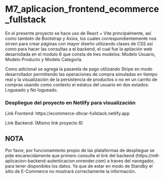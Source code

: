 # M7_aplicacion_frontend_ecommerce_fullstack

En el presente proyecto se hace uso de React + Vite principalmente, así como también de Bootstrap y Axios, los cuales correspondientemente nos sirven para crear páginas con mayor diseño utilizando clases de CSS así como para hacer las consultas a el backend, el cual fue la apliación web desarrollada en el modulo 6 que consta de tres modelos: Modelo Usuario, Modelo Producto y Modelo Categoría.

Como adicional se agrega la pasarela de pago utilizando Stripe en modo desarrollador permitiendo las operaciones de compra simuladas en tiempo real y la visualización de la persistencia de productos o no en un carrito de compras usando como contexto el estatus del usuario en dos estados: Logueado y No logueado.

<h3>Despliegue del proyecto en Netlify para visualización</h3>
Link Frontend: https://ecommerce-dhcar-fullstack.netlify.app

Link Backend: (Mismo link proyecto 6) 

<h2>NOTA</h2>
Por favor, por funcionamiento propio de las plataformas de despliegue se pide encarecidamente que primero consulte el link del backend (https://m6-aplicacion-backend-autenticacion.onrender.com) a traves del navegador, para tener disponibles los datos. Ya que de estar en modo de Standby el sitio de E-Commerce no mostrará correctamente la información. 
